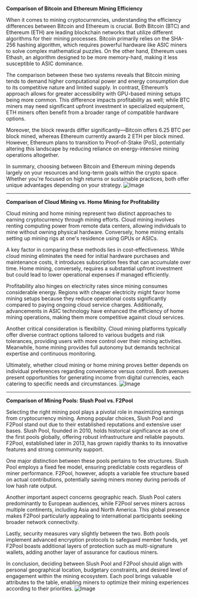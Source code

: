 **Comparison of Bitcoin and Ethereum Mining Efficiency**

When it comes to mining cryptocurrencies, understanding the efficiency differences between Bitcoin and Ethereum is crucial. Both Bitcoin (BTC) and Ethereum (ETH) are leading blockchain networks that utilize different algorithms for their mining processes. Bitcoin primarily relies on the SHA-256 hashing algorithm, which requires powerful hardware like ASIC miners to solve complex mathematical puzzles. On the other hand, Ethereum uses Ethash, an algorithm designed to be more memory-hard, making it less susceptible to ASIC dominance.

The comparison between these two systems reveals that Bitcoin mining tends to demand higher computational power and energy consumption due to its competitive nature and limited supply. In contrast, Ethereum’s approach allows for greater accessibility with GPU-based mining setups being more common. This difference impacts profitability as well; while BTC miners may need significant upfront investment in specialized equipment, ETH miners often benefit from a broader range of compatible hardware options.

Moreover, the block rewards differ significantly—Bitcoin offers 6.25 BTC per block mined, whereas Ethereum currently awards 2 ETH per block mined. However, Ethereum plans to transition to Proof-of-Stake (PoS), potentially altering this landscape by reducing reliance on energy-intensive mining operations altogether.

In summary, choosing between Bitcoin and Ethereum mining depends largely on your resources and long-term goals within the crypto space. Whether you're focused on high returns or sustainable practices, both offer unique advantages depending on your strategy. ![Image](https://github.com/user-attachments/assets/3be06921-4469-491d-bd37-5f14c53422b7)

---

**Comparison of Cloud Mining vs. Home Mining for Profitability**

Cloud mining and home mining represent two distinct approaches to earning cryptocurrency through mining efforts. Cloud mining involves renting computing power from remote data centers, allowing individuals to mine without owning physical hardware. Conversely, home mining entails setting up mining rigs at one's residence using GPUs or ASICs.

A key factor in comparing these methods lies in cost-effectiveness. While cloud mining eliminates the need for initial hardware purchases and maintenance costs, it introduces subscription fees that can accumulate over time. Home mining, conversely, requires a substantial upfront investment but could lead to lower operational expenses if managed efficiently.

Profitability also hinges on electricity rates since mining consumes considerable energy. Regions with cheaper electricity might favor home mining setups because they reduce operational costs significantly compared to paying ongoing cloud service charges. Additionally, advancements in ASIC technology have enhanced the efficiency of home mining operations, making them more competitive against cloud services.

Another critical consideration is flexibility. Cloud mining platforms typically offer diverse contract options tailored to various budgets and risk tolerances, providing users with more control over their mining activities. Meanwhile, home mining provides full autonomy but demands technical expertise and continuous monitoring.

Ultimately, whether cloud mining or home mining proves better depends on individual preferences regarding convenience versus control. Both avenues present opportunities for generating income from digital currencies, each catering to specific needs and circumstances. ![Image](https://github.com/user-attachments/assets/3be06921-4469-491d-bd37-5f14c53422b7)

---

**Comparison of Mining Pools: Slush Pool vs. F2Pool**

Selecting the right mining pool plays a pivotal role in maximizing earnings from cryptocurrency mining. Among popular choices, Slush Pool and F2Pool stand out due to their established reputations and extensive user bases. Slush Pool, founded in 2010, holds historical significance as one of the first pools globally, offering robust infrastructure and reliable payouts. F2Pool, established later in 2013, has grown rapidly thanks to its innovative features and strong community support.

One major distinction between these pools pertains to fee structures. Slush Pool employs a fixed fee model, ensuring predictable costs regardless of miner performance. F2Pool, however, adopts a variable fee structure based on actual contributions, potentially saving miners money during periods of low hash rate output. 

Another important aspect concerns geographic reach. Slush Pool caters predominantly to European audiences, while F2Pool serves miners across multiple continents, including Asia and North America. This global presence makes F2Pool particularly appealing to international participants seeking broader network connectivity.

Lastly, security measures vary slightly between the two. Both pools implement advanced encryption protocols to safeguard member funds, yet F2Pool boasts additional layers of protection such as multi-signature wallets, adding another layer of assurance for cautious miners.

In conclusion, deciding between Slush Pool and F2Pool should align with personal geographical location, budgetary constraints, and desired level of engagement within the mining ecosystem. Each pool brings valuable attributes to the table, enabling miners to optimize their mining experiences according to their priorities. ![Image](https://github.com/user-attachments/assets/3be06921-4469-491d-bd37-5f14c53422b7)